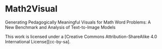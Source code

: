 # Math2Visual
Generating Pedagogically Meaningful Visuals for Math Word Problems: A New Benchmark and Analysis of Text-to-Image Models

This work is licensed under a
[Creative Commons Attribution-ShareAlike 4.0 International License][cc-by-sa].

